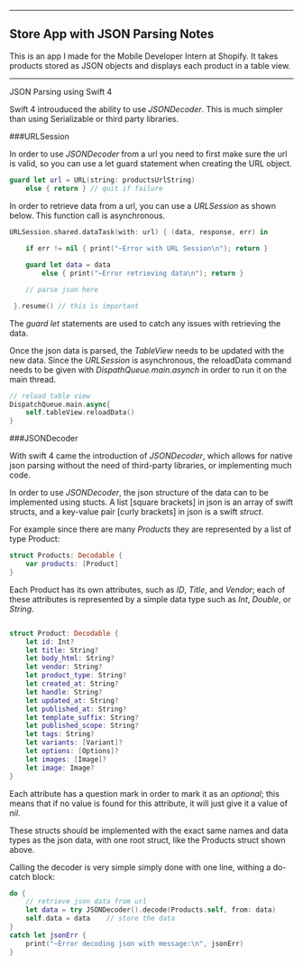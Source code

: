 ------------------------------------
Store App with JSON Parsing Notes
------------------------------------

This is an app I made for the Mobile Developer Intern at Shopify. It takes products stored as JSON objects and displays each product in a table view.

____________________________________
JSON Parsing using Swift 4

Swift 4 introuduced the ability to use *JSONDecoder*. This is much simpler than using Serializable or third party libraries.


###URLSession

In order to use *JSONDecoder* from a url you need to first make sure the url is valid, so you can use a let guard statement when creating the URL object.

```swift
guard let url = URL(string: productsUrlString)
	else { return }	// quit if failure
```

In order to retrieve data from a url, you can use a *URLSession* as shown below. This function call is asynchronous.

```swift
URLSession.shared.dataTask(with: url) { (data, response, err) in 
    
	if err != nil { print("~Error with URL Session\n"); return }

	guard let data = data
		else { print("~Error retrieving data\n"); return }

	// parse json here

 }.resume()	// this is important
```

The _guard let_ statements are used to catch any issues with retrieving the data.

Once the json data is parsed, the *TableView* needs to be updated with the new data. Since the *URLSession* is asynchronous, the reloadData command needs to be given with *DispathQueue.main.asynch* in order to run it on the main thread.

```swift
// reload table view
DispatchQueue.main.async{
    self.tableView.reloadData()
}

```

###JSONDecoder

With swift 4 came the introduction of *JSONDecoder*, which allows for native json parsing without the need of third-party libraries, or implementing much code.

In order to use *JSONDecoder*, the json structure of the data can to be implemented using stucts. A list [square brackets] in json is an array of swift structs, and a key-value pair [curly brackets] in json is a swift *struct*.

For example since there are many _Products_ they are represented by a list of type Product:

```swift
struct Products: Decodable {
    var products: [Product]
}
```

Each Product has its own attributes, such as _ID_, _Title_, and _Vendor_; each of these attributes is represented by a simple data type such as *Int*, *Double*, or *String*.

```swift

struct Product: Decodable {
    let id: Int?
    let title: String?
    let body_html: String?
    let vendor: String?
    let product_type: String?
    let created_at: String?
    let handle: String?
    let updated_at: String?
    let published_at: String?
    let template_suffix: String?
    let published_scope: String?
    let tags: String?
    let variants: [Variant]?
    let options: [Options]?
    let images: [Image]?
    let image: Image?
}
```

Each attribute has a question mark in order to mark it as an _optional_; this means that if no value is found for this attribute, it will just give it a value of _nil_.

These structs should be implemented with the exact same names and data types as the json data, with one root struct, like the Products struct shown above.

Calling the decoder is very simple simply done with one line, withing a do-catch block:

```swift
do {
    // retrieve json data from url
    let data = try JSONDecoder().decode(Products.self, from: data)
    self.data = data 	// store the data
}
catch let jsonErr {
    print("~Error decoding json with message:\n", jsonErr)
}

```






